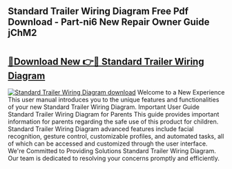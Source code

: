 ## Standard Trailer Wiring Diagram Free Pdf Download - Part-ni6 New Repair Owner Guide jChM2

# <h2><a href="http://dfkjbn4.blite.top/?on=Standard+Trailer+Wiring+Diagram">🔗Download New 👉🔴 Standard Trailer Wiring Diagram</a></h2>

[![Standard Trailer Wiring Diagram download](https://i.imgur.com/lujVjoI.png)](http://dfkjbn4.blite.top/?on=Standard+Trailer+Wiring+Diagram)
Welcome to a New Experience This user manual introduces you to the unique features and functionalities of your new Standard Trailer Wiring Diagram. Important User Guide Standard Trailer Wiring Diagram for Parents This guide provides important information for parents regarding the safe use of this product for children. Standard Trailer Wiring Diagram advanced features include facial recognition, gesture control, customizable profiles, and automated tasks, all of which can be accessed and customized through the user interface. We're Committed to Providing Solutions Standard Trailer Wiring Diagram. Our team is dedicated to resolving your concerns promptly and efficiently.
